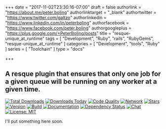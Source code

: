 +++
date = "2017-11-02T23:30:16-07:00"
draft = false
authorlink = "https://about.me/peter.boling"
authorlinktarget = "_blank"
authortwitter = "https://www.twitter.com/galtzo"
authorlinkedin = "https://www.linkedin.com/in/peterboling"
authorfacebook = "https://www.facebook.com/peter.boling"
authorgoogleplus = "https://plus.google.com/+PeterBoling/posts"
title = "resque-unique_at_runtime"
tags = [ "Development", "Ruby", "rails", "RubyGems", "resque-unique_at_runtime" ]
categories = [ "Development", "tools", "Ruby" ]
series = [ "Toolchain" ]
type = "docs"

+++

## A resque plugin that ensures that only one job for a given queue will be running on any worker at a given time.

[![Total Downloads](https://img.shields.io/gem/rt/resque-unique_at_runtime.svg)](https://github.com/pboling/resque-unique_at_runtime)
[![Downloads Today](https://img.shields.io/gem/rd/resque-unique_at_runtime.svg)](https://github.com/pboling/resque-unique_at_runtime)
[![Code Quality](https://img.shields.io/codeclimate/github/pboling/resque-unique_at_runtime.svg)](https://codeclimate.com/github/pboling/resque-unique_at_runtime)
[![Network](https://img.shields.io/github/forks/pboling/resque-unique_at_runtime.svg?style=social)](https://github.com/pboling/resque-unique_at_runtime/network)
[![Stars](https://img.shields.io/github/stars/pboling/resque-unique_at_runtime.svg?style=social)](https://github.com/pboling/resque-unique_at_runtime/stargazers)
[![Version](https://img.shields.io/gem/v/resque-unique_at_runtime.svg)](https://rubygems.org/gems/resque-unique_at_runtime)
[![Build](https://img.shields.io/travis/pboling/resque-unique_at_runtime.svg)](https://travis-ci.org/pboling/resque-unique_at_runtime)
[![Documentation](http://inch-ci.org/github/pboling/resque-unique_at_runtime.svg)](http://inch-ci.org/github/pboling/resque-unique_at_runtime)
[![Dependency Status](https://gemnasium.com/pboling/resque-unique_at_runtime.svg)](https://gemnasium.com/pboling/resque-unique_at_runtime)
[![Chat](https://img.shields.io/gitter/room/pboling/resque-unique_at_runtime.svg)](https://gitter.im/pboling/resque-unique_at_runtime)
[![License: MIT](https://img.shields.io/badge/License-MIT-yellow.svg)](https://opensource.org/licenses/MIT)

I'll put something here soon.
